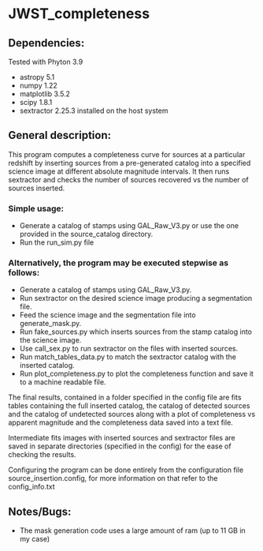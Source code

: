 # JWST_completeness
## Dependencies:
Tested with Phyton 3.9
- astropy 5.1
- numpy 1.22
- matplotlib 3.5.2
- scipy 1.8.1
- sextractor 2.25.3 installed on the host system

## General description:
This program computes a completeness curve for sources at a particular redshift by inserting sources from a pre-generated catalog
into a specified science image at different absolute magnitude intervals. It then runs sextractor and checks the number of sources recovered
vs the number of sources inserted.

### Simple usage:
- Generate a catalog of stamps using GAL_Raw_V3.py or use the one provided in the source_catalog directory.
- Run the run_sim.py file

### Alternatively, the program may be executed stepwise as follows:
- Generate a catalog of stamps using GAL_Raw_V3.py.
- Run sextractor on the desired science image producing a segmentation file.
- Feed the science image and the segmentation file into generate_mask.py.
- Run fake_sources.py which inserts sources from the stamp catalog into the science image.
- Use call_sex.py to run sextractor on the files with inserted sources.
- Run match_tables_data.py to match the sextractor catalog with the inserted catalog.
- Run plot_completeness.py to plot the completeness function and save it to a machine readable file.

The final results, contained in a folder specified in the config file are fits tables containing the full 
inserted catalog, the catalog of detected sources and the catalog of undetected sources
along with a plot of completeness vs apparent magnitude and the completeness data saved into a text file.

Intermediate fits images with inserted sources and sextractor files are saved in separate directories (specified in the config)
for the ease of checking the results.

Configuring the program can be done entirely from the configuration file source_insertion.config,
for more information on that refer to the config_info.txt

## Notes/Bugs:
- The mask generation code uses a large amount of ram (up to 11 GB in my case)
